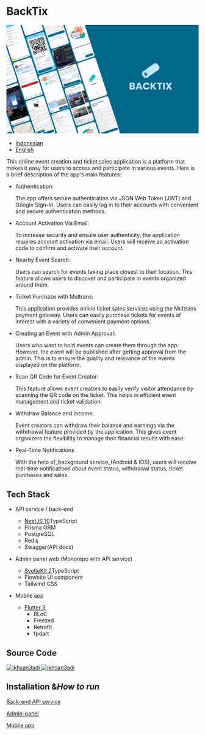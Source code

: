 # BackTix

<img src="assets/banner.png">

-   [Indonesian](README.md)
-   [English](README.en.md)

This online event creation and ticket sales application is a platform that makes it easy for users to access and participate in various events. Here is a brief description of the app's main features:

-   Authentication:

    The app offers secure authentication via JSON Web Token (JWT) and Google Sign-In. Users can easily log in to their accounts with convenient and secure authentication methods.

-   Account Activation Via Email:

    To increase security and ensure user authenticity, the application requires account activation via email. Users will receive an activation code to confirm and activate their account.

-   Nearby Event Search:

    Users can search for events taking place closest to their location. This feature allows users to discover and participate in events organized around them.

-   Ticket Purchase with Midtrans:

    This application provides online ticket sales services using the Midtrans payment gateway. Users can easily purchase tickets for events of interest with a variety of convenient payment options.

-   Creating an Event with Admin Approval:

    Users who want to hold events can create them through the app. However, the event will be published after getting approval from the admin. This is to ensure the quality and relevance of the events displayed on the platform.

-   Scan QR Code for Event Creator:

    This feature allows event creators to easily verify visitor attendance by scanning the QR code on the ticket. This helps in efficient event management and ticket validation.

-   Withdraw Balance and Income:

    Event creators can withdraw their balance and earnings via the withdrawal feature provided by the application. This gives event organizers the flexibility to manage their financial results with ease.

-   Real-Time Notifications

    With the help of_background service_(Android & IOS), users will receive real-time notifications about event status, withdrawal status, ticket purchases and sales.

## Tech Stack

-   API service / back-end

    -   [NestJS 10](https://nestjs.com/)TypeScript
    -   Prisma ORM
    -   PostgreSQL
    -   Redis
    -   Swagger(API docs)

-   Admin panel web (Monorepo with API service)

    -   [SvelteKit 2](https://kit.svelte.dev/)TypeScript
    -   Flowbite UI component
    -   Tailwind CSS

-   Mobile app

    -   [Flutter 3](https://flutter.dev/)
        -   BLoC
        -   Freezed
        -   Retrofit
        -   fpdart

## Source Code

<a href="https://github.com/ikhsan3adi/backtix-app">
  <img height='25em' src="https://img.shields.io/badge/BackTix_App-027DFD?style=for-the-badge&logo=github&logoColor=white" title="ikhsan3adi" />
</a>

<a href="https://github.com/ikhsan3adi/backtix-service">
  <img height='25em' src="https://img.shields.io/badge/BackTix_Api_Service & Admin panel-ea2845?style=for-the-badge&logo=github&logoColor=white" title="ikhsan3adi" />
</a>

## Installation &_How to run_

[Back-end API service](docs/api-service.md)

[Admin-panel](docs/admin-panel.md)

[Mobile app](docs/mobile-app.md)
